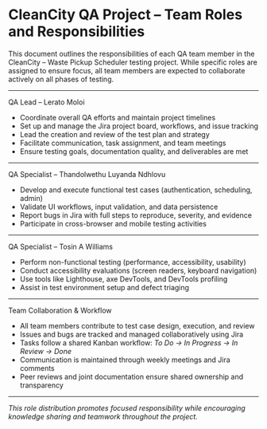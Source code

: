 # CleanCity QA Project – Team Roles and Responsibilities

This document outlines the responsibilities of each QA team member in the CleanCity – Waste Pickup Scheduler testing project. While specific roles are assigned to ensure focus, all team members are expected to collaborate actively on all phases of testing.

---

 QA Lead – Lerato Moloi
- Coordinate overall QA efforts and maintain project timelines
- Set up and manage the Jira project board, workflows, and issue tracking
- Lead the creation and review of the test plan and strategy
- Facilitate communication, task assignment, and team meetings
- Ensure testing goals, documentation quality, and deliverables are met

---

 QA Specialist – Thandolwethu Luyanda Ndhlovu
- Develop and execute functional test cases (authentication, scheduling, admin)
- Validate UI workflows, input validation, and data persistence
- Report bugs in Jira with full steps to reproduce, severity, and evidence
- Participate in cross-browser and mobile testing activities

---

 QA Specialist – Tosin A Williams
- Perform non-functional testing (performance, accessibility, usability)
- Conduct accessibility evaluations (screen readers, keyboard navigation)
- Use tools like Lighthouse, axe DevTools, and DevTools profiling
- Assist in test environment setup and defect triaging

---

 Team Collaboration & Workflow

- All team members contribute to test case design, execution, and review
- Issues and bugs are tracked and managed collaboratively using Jira
- Tasks follow a shared Kanban workflow: *To Do → In Progress → In Review → Done*
- Communication is maintained through weekly meetings and Jira comments
- Peer reviews and joint documentation ensure shared ownership and transparency

---

*This role distribution promotes focused responsibility while encouraging knowledge sharing and teamwork throughout the project.*
